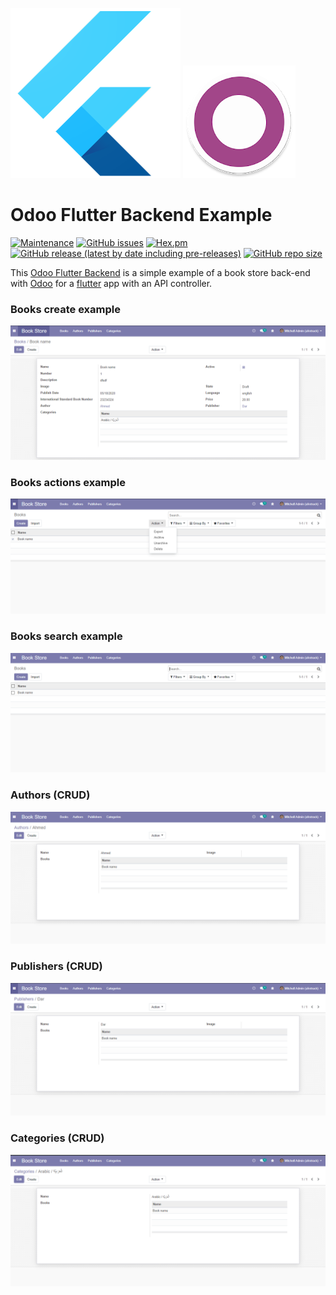 ![Flutter Logo](https://github.com/3mrdevs/odoo_flutter_backend/blob/master/static/description/icon.png?raw=true)
![Odoo Logo](https://github.com/3mrdevs/odoo_flutter_backend/blob/master/static/description/odoo.png?raw=true)

<h1>Odoo Flutter Backend Example </h1>

[![Maintenance](https://img.shields.io/badge/Maintained%3F-yes-green.svg)](https://github.com/3mrdevs/odoo_flutter_backend/graphs/commit-activity)
[![GitHub issues](https://img.shields.io/github/issues/3mrdevs/odoo_flutter_backend)](https://github.com/3mrdevs/odoo_flutter_backend/issues)
[![Hex.pm](https://img.shields.io/hexpm/l/plug)](https://github.com/3mrdevs/odoo_flutter_backend/blob/master/LICENSE)
[![GitHub release (latest by date including pre-releases)](https://img.shields.io/github/v/release/3mrdevs/odoo_flutter_backend?include_prereleases)](https://github.com/3mrdevs/odoo_flutter_backend/releases/tag/master)
[![GitHub repo size](https://img.shields.io/github/repo-size/3mrdevs/odoo_flutter_backend)](https://github.com/3mrdevs/odoo_flutter_backend)

<p>
This <a href="https://github.com/3mrdevs/odoo_flutter_backend">Odoo Flutter Backend</a> is a simple example of a book store back-end with <a href="https://www.odoo.com">Odoo</a> for a <a href="https://www.flutter.dev">flutter</a> app with an API controller.
</p>

<h3> Books create example </h3>

![Books](https://github.com/3mrdevs/odoo_flutter_backend/blob/master/static/description/books_create.PNG?raw=true)

<h3> Books actions example </h3>

![Books](https://github.com/3mrdevs/odoo_flutter_backend/blob/master/static/description/books_actions.PNG?raw=true)

<h3> Books search example </h3>

![Books](https://github.com/3mrdevs/odoo_flutter_backend/blob/master/static/description/books_search.PNG?raw=true)

<h3> Authors (CRUD) </h3>

![Authors](https://github.com/3mrdevs/odoo_flutter_backend/blob/master/static/description/authors.PNG?raw=true)

<h3> Publishers (CRUD) </h3>

![Publishers](https://github.com/3mrdevs/odoo_flutter_backend/blob/master/static/description/publishers.PNG?raw=true)

<h3> Categories (CRUD) </h3>

![Categories](https://github.com/3mrdevs/odoo_flutter_backend/blob/master/static/description/categories.PNG?raw=true)

